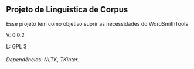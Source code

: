 ## Projeto de Linguistica de Corpus

Esse projeto tem como objetivo suprir as necessidades do WordSmithTools

V: 0.0.2

L: GPL 3

###### Dependências: NLTK, TKinter.

